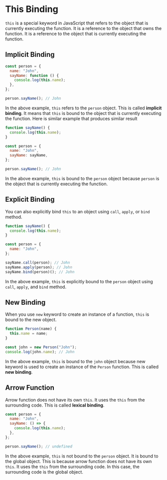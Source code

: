# This Binding

`this` is a special keyword in JavaScript that refers to the object that is currently executing the function. It is a reference to the object that owns the function. It is a reference to the object that is currently executing the function.

## Implicit Binding

```javascript
const person = {
  name: "John",
  sayName: function () {
    console.log(this.name);
  },
};

person.sayName(); // John
```

In the above example, `this` refers to the `person` object. This is called **implicit binding**. It means that `this` is bound to the object that is currently executing the function. Here is similar example that produces similar result

```javascript
function sayName() {
  console.log(this.name);
}

const person = {
  name: "John",
  sayName: sayName,
};

person.sayName(); // John
```

In the above example, `this` is bound to the `person` object because `person` is the object that is currently executing the function.

## Explicit Binding

You can also explicitly bind `this` to an object using `call`, `apply`, or `bind` method.

```javascript
function sayName() {
  console.log(this.name);
}

const person = {
  name: "John",
};

sayName.call(person); // John
sayName.apply(person); // John
sayName.bind(person)(); // John
```

In the above example, `this` is explicitly bound to the `person` object using `call`, `apply`, and `bind` method.

## New Binding

When you use `new` keyword to create an instance of a function, `this` is bound to the new object.

```javascript
function Person(name) {
  this.name = name;
}

const john = new Person("John");
console.log(john.name); // John
```

In the above example, `this` is bound to the `john` object because new keyword is used to create an instance of the `Person` function. This is called **new binding**.

## Arrow Function

Arrow function does not have its own `this`. It uses the `this` from the surrounding code. This is called **lexical binding**.

```javascript
const person = {
  name: "John",
  sayName: () => {
    console.log(this.name);
  },
};

person.sayName(); // undefined
```

In the above example, `this` is not bound to the `person` object. It is bound to the global object. This is because arrow function does not have its own `this`. It uses the `this` from the surrounding code. In this case, the surrounding code is the global object.
